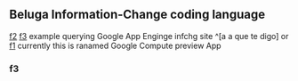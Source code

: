 ## Beluga Information-Change coding language 

[f2]  [f3](#f3)
example querying Google App Enginge infchg site
^[a a que te digo] or [f1]
currently this is ranamed Google Compute preview App


### f3

[f1]: cnn.com "a a"

[f2]: www.abc.com "abc"

